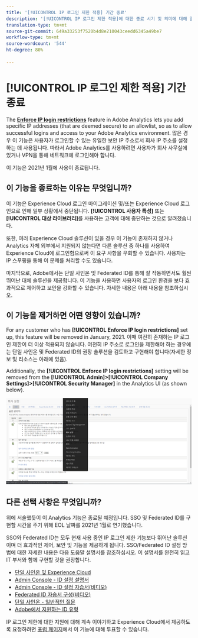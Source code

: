 ```yaml
---
title: '[!UICONTROL IP 로그인 제한 적용] 기간 종료'
description: '[!UICONTROL IP 로그인 제한 적용]에 대한 종료 시기 및 의미에 대해 알아봅니다.'
translation-type: tm+mt
source-git-commit: 649a33253f7520b4d8e210043ceedd6345a49be7
workflow-type: tm+mt
source-wordcount: '544'
ht-degree: 80%

---
```



# [!UICONTROL IP 로그인 제한 적용] 기간 종료

The **[Enforce IP login restrictions](/help/admin/company/security-manager.md)** feature in Adobe Analytics lets you add specific IP addresses (that are deemed secure) to an allowlist, so as to allow successful logins and access to your Adobe Analytics environment. 많은 경우 이 기능은 사용자가 로그인할 수 있는 유일한 보안 IP 주소로서 회사 IP 주소를 설정하는 데 사용됩니다. 따라서 Adobe Analytics를 사용하려면 사용자가 회사 사무실에 있거나 VPN을 통해 네트워크에 로그인해야 합니다.

이 기능은 2021년 1월에 사용이 종료됩니다.

## 이 기능을 종료하는 이유는 무엇입니까?

이 기능은 Experience Cloud 로그인 마이그레이션 및/또는 Experience Cloud 로그인으로 인해 일부 상황에서 중단됩니다. **[!UICONTROL 사용자 특성]** 또는 **[!UICONTROL 대상 라이브러리]**&#x200B;를 사용하는 고객에 대해 중단하는 것으로 알려졌습니다.

또한, 여러 Experience Cloud 솔루션이 있을 경우 이 기능이 존재하지 않거나 Analytics 자체 외부에서 지원되지 않는다면 다른 솔루션 중 하나를 사용하여 Experience Cloud에 로그인함으로써 이 요구 사항을 우회할 수 있습니다. 사용자는 IP 스푸핑을 통해 이 문제를 처리할 수도 있습니다.

마지막으로, Adobe에서는 단일 사인온 및 Federated ID를 통해 잘 작동하면서도 훨씬 뛰어난 대체 솔루션을 제공합니다. 이 기능을 사용하면 사용자의 로그인 환경을 보다 효과적으로 제어하고 보안을 강화할 수 있습니다. 자세한 내용은 아래 내용을 참조하십시오.

## 이 기능을 제거하면 어떤 영향이 있습니까?

For any customer who has **[!UICONTROL Enforce IP login restrictions]** set up, this feature will be removed in January, 2021. 이때 여전히 존재하는 IP 로그인 제한이 더 이상 적용되지 않습니다. 여전히 IP 주소로 로그인을 제한해야 하는 경우에는 단일 사인온 및 Federated ID의 권장 솔루션을 검토하고 구현해야 합니다(자세한 정보 및 리소스는 아래에 있음).

Additionally, the **[!UICONTROL Enforce IP login restrictions]** setting will be removed from the **[!UICONTROL Admin]>[!UICONTROL Company Settings]>[!UICONTROL Security Manager]** in the Analytics UI (as shown below).

![](assets/sec-manager2.png)

## 다른 선택 사항은 무엇입니까?

위에 서술했듯이 이 Analytics 기능은 종료될 예정입니다. SSO 및 Federated ID를 구현할 시간을 주기 위해 EOL 날짜를 2021년 1월로 연기했습니다.

SSO와 Federated ID는 모두 현재 사용 중인 IP 로그인 제한 기능보다 뛰어난 솔루션이며 더 효과적인 제어, 보안 및 기능을 제공하게 됩니다. SSO/Federated ID 설정 방법에 대한 자세한 내용은 다음 도움말 설명서를 참조하십시오. 이 설명서를 완전히 읽고 IT 부서와 함께 구현할 것을 권장합니다.

* [단일 사인온 및 Experience Cloud](https://spark.adobe.com/page/JeSB8EPEQIvjD/)
* [Admin Console - ID 설정 설명서](https://helpx.adobe.com/kr/enterprise/using/set-up-identity.html)
* [Admin Console - ID 설정 자습서(비디오)](https://helpx.adobe.com/kr/enterprise/how-to/identity-directories-domains.html?playlist=/ccx/v1/collection/product/enterprise/topics/enterprise-identity/collection.ccx.js&amp;ref=helpx.adobe.com)
* [Federated ID 자습서 구성(비디오)](https://helpx.adobe.com/kr/enterprise/how-to/identity-configure-ids.html?playlist=/ccx/v1/collection/product/enterprise/topics/enterprise-identity/collection.ccx.js&amp;ref=helpx.adobe.com)
* [단일 사인온 - 일반적인 질문](https://helpx.adobe.com/kr/enterprise/using/sso-faq.html)
* [Adobe에서 지원하는 ID 유형](https://helpx.adobe.com/kr/enterprise/using/identity.html)

IP 로그인 제한에 대한 지원에 대해 계속 이야기하고 Experience Cloud에서 제공하도록 요청하려면 [포럼 페이지](https://forums.adobe.com/ideas/11648)에서 이 기능에 대해 투표할 수 있습니다.